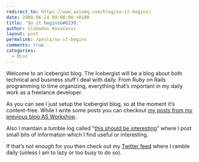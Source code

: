 ```yaml
---
redirect_to: https://www.axiomq.com/blog/so-it-begins/
date: 2008-06-24 09:00:00 +0100
title: 'So it begins&#8230;'
author: Slobodan Kovačević
layout: post
permalink: /posts/so-it-begins
comments: true
categories:
  - Misc
---
```

Welcome to an icebergist blog. The Icebergist will be a blog about both technical and business stuff I deal with daily. From Ruby on Rails programming to time organizing, everything that’s important in my daily work as a freelance developer.

As you can see I just setup the Icebergist blog, so at the moment it&#8217;s content-free. While I write some posts you can checkout [my posts from my previous blog AS Workshop][1].

Also I maintain a tumble log called "[this should be interesting][2]" where I post small bits of information which I find useful or interesting.

If that&#8217;s not enough for you then check out my [Twitter feed][3] where I ramble daily (unless I am to lazy or too busy to do so).

[1]: http://www.google.com/search?hl=en&rlz=1B3GGGL_enYU233YU234&q=%22Posted+by+Slobodan+Kovacevic%22+site%3Aarraystudio.com+inurl%3Ahtml&btnG=Search "Slobodan Kovacevic's blog posts in AS Workshop"
[2]: http://tumblelog.slobodankovacevic.com/ "Tumblelog by Slobodan Kovacevic"
[3]: http://twitter.com/thebasti "Slobodan Kovacevic's Twitter feed"
